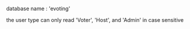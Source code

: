 database name : 'evoting'

the user type can only read 'Voter', 'Host', and 'Admin' in case sensitive 
